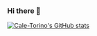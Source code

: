 ### Hi there 👋

[![Cale-Torino's GitHub stats](https://github-readme-stats-coral-ten.vercel.app/api?username=Cale-Torino&show_icons=true&theme=radical)](https://github.com/Cale-Torino/github-readme-stats)

<!--
**Cale-Torino/Cale-Torino** is a ✨ _special_ ✨ repository because its `README.md` (this file) appears on your GitHub profile.

Here are some ideas to get you started:

- 🔭 I’m currently working on ...
- 🌱 I’m currently learning ...
- 👯 I’m looking to collaborate on ...
- 🤔 I’m looking for help with ...
- 💬 Ask me about ...
- 📫 How to reach me: ...
- 😄 Pronouns: ...
- ⚡ Fun fact: ...
-->

